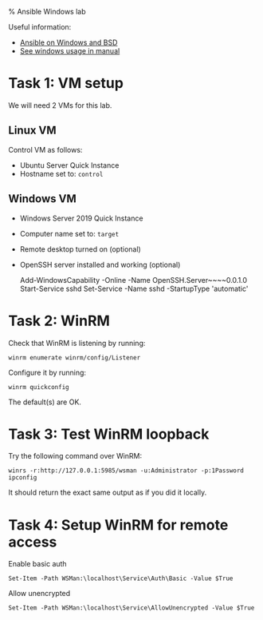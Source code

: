 % Ansible Windows lab

Useful information:

- [Ansible on Windows and BSD](https://docs.ansible.com/ansible/latest/os_guide/index.html)
- [See windows usage in manual](https://docs.ansible.com/ansible/latest/os_guide/windows_usage.html)


# Task 1: VM setup

We will need 2 VMs for this lab.

## Linux VM

Control VM as follows:

- Ubuntu Server Quick Instance
- Hostname set to: `control`

## Windows VM

- Windows Server 2019 Quick Instance
- Computer name set to: `target`
- Remote desktop turned on (optional)
- OpenSSH server installed and working (optional)

	Add-WindowsCapability -Online -Name OpenSSH.Server~~~~0.0.1.0
	Start-Service sshd
	Set-Service -Name sshd -StartupType 'automatic'
	

# Task 2: WinRM 

Check that WinRM is listening by running:

	winrm enumerate winrm/config/Listener
	
Configure it by running:

	winrm quickconfig
	
The default(s) are OK.


# Task 3: Test WinRM loopback

Try the following command over WinRM:

	winrs -r:http://127.0.0.1:5985/wsman -u:Administrator -p:1Password ipconfig
	
It should return the exact same output as if you did it locally.


# Task 4: Setup WinRM for remote access

Enable basic auth

	Set-Item -Path WSMan:\localhost\Service\Auth\Basic -Value $True

Allow unencrypted

	Set-Item -Path WSMan:\localhost\Service\AllowUnencrypted -Value $True


